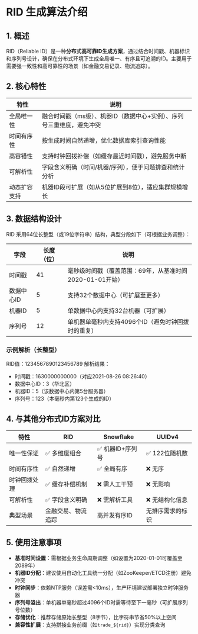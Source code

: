 # RID 生成算法介绍

## 1. 概述
RID（Reliable ID）是一种**分布式高可靠ID生成方案**，通过结合时间戳、机器标识和序列号设计，确保在分布式环境下生成全局唯一、有序且可追溯的ID。主要用于需要强一致性和高可靠性的场景（如金融交易记录、物流追踪）。

## 2. 核心特性
| 特性                | 说明                                                                 |
|---------------------|----------------------------------------------------------------------|
| 全局唯一性          | 融合时间戳（ms级）、机器ID（数据中心+实例）、序列号三重维度，避免冲突  |
| 时间有序性          | 按生成时间自然递增，优化数据库索引查询性能                            |
| 高容错性            | 支持时钟回拨补偿（如缓存最近时间戳），避免服务中断                    |
| 可解析性            | 字段含义明确（时间/机器/序列），便于问题排查和统计分析                |
| 动态扩容支持        | 机器ID段可扩展（如从5位扩展到8位），适应集群规模增长                  |

## 3. 数据结构设计
RID 采用64位长整型（或19位字符串）结构，典型分段如下（可根据业务调整）：

| 字段       | 长度（位） | 说明                                                                 |
|------------|------------|----------------------------------------------------------------------|
| 时间戳     | 41         | 毫秒级时间戳（覆盖范围：69年，从基准时间2020-01-01开始）              |
| 数据中心ID | 5          | 支持32个数据中心（可扩展至更多）                                      |
| 机器ID     | 5          | 单数据中心内支持32台机器（可扩展）                                    |
| 序列号     | 12         | 单机器单毫秒内支持4096个ID（避免时钟回拨时的重复）                    |

### 示例解析（长整型）
RID值：1234567890123456789
解析结果：
- 时间戳：1630000000000（对应2021-08-26 08:26:40）
- 数据中心ID：3（华北区）
- 机器ID：5（该数据中心内第5台服务器）
- 序列号：123（本毫秒内第123个生成的ID）

## 4. 与其他分布式ID方案对比
| 特性                | RID                  | Snowflake            | UUIDv4               |
|---------------------|----------------------|----------------------|-----------------------|
| 唯一性保证          | ✅ 多维度组合         | ✅ 机器ID+序列号      | ✅ 122位随机数          |
| 时间有序性          | ✅ 自然递增           | ✅ 全局有序            | ❌ 无序                |
| 时钟回拨处理        | ✅ 缓存补偿机制       | ❌ 需人工干预          | ❌ 无影响              |
| 可解析性            | ✅ 字段含义明确       | ❌ 需解析工具          | ❌ 无结构化信息         |
| 典型场景            | 金融交易、物流追踪   | 高并发有序ID          | 无排序需求的标识       |

## 5. 使用注意事项
- **基准时间设置**：需根据业务生命周期调整（如设置为2020-01-01可覆盖至2089年）
- **机器ID分配**：建议使用自动化工具统一分配（如ZooKeeper/ETCD注册）避免冲突
- **时钟同步**：依赖NTP服务（误差需<10ms），生产环境建议部署独立时钟服务器
- **序列号溢出**：单机器单毫秒超过4096个ID时需等待至下一毫秒（可扩展序列号位数）
- **存储优化**：推荐存储原始长整型（8字节），比字符串节省50%以上空间
- **兼容性扩展**：支持拼接业务前缀（如`trade_${rid}`）实现分类查询